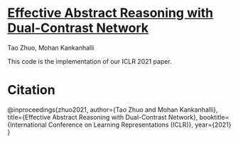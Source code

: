 # [Effective Abstract Reasoning with Dual-Contrast Network](https://openreview.net/forum?id=ldxlzGYWDmW)  
Tao Zhuo, Mohan Kankanhalli

This code is the implementation of our ICLR 2021 paper.

# Citation
@inproceedings{zhuo2021,
    author={Tao Zhuo and Mohan Kankanhalli},
    title={Effective Abstract Reasoning with Dual-Contrast Network},
    booktitle={International Conference on Learning Representations (ICLR)},
    year={2021}
}
